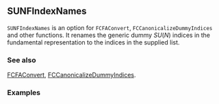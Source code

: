 ## SUNFIndexNames

`SUNFIndexNames` is an option for `FCFAConvert`, `FCCanonicalizeDummyIndices` and other functions. It renames the generic dummy $SU(N)$ indices in the fundamental representation to the indices in the supplied list.

### See also

[FCFAConvert](FCFAConvert), [FCCanonicalizeDummyIndices](FCCanonicalizeDummyIndices).

### Examples